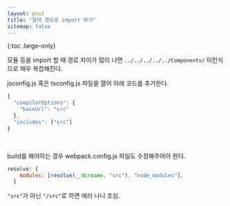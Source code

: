 ```yaml
---
layout: post
title: "절대 경로로 import 하기"
sitemap: false
---
```


{:toc .large-only}

모듈 등을 import 할 때 경로 차이가 많이 나면 `../../../../../Components/` 이런식으로 매우 복잡해진다.

jsconfig.js 혹은 tsconfig.js 파일을 열어 아래 코드를 추가한다.

```js
{
  "compilerOptions": {
    "baseUrl": "src"
  },
  "includes": ["src"]
}
```

<br/>

build를 해야하는 경우 webpack.config.js 파일도 수정해주어야 한다.

```js
resolve: {
    modules: [resolve(__dirname, "src"), "node_modules"],
  }
```

`"src"`가 아닌 `"/src"`로 하면 에러 나니 조심.
